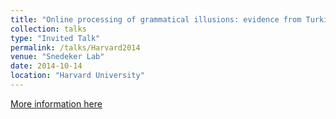 ```yaml
---
title: "Online processing of grammatical illusions: evidence from Turkish NPI licensing"
collection: talks
type: "Invited Talk"
permalink: /talks/Harvard2014
venue: "Snedeker Lab"
date: 2014-10-14
location: "Harvard University"
---
```


[More information here](http://pollab.fas.harvard.edu/?q=node/388)
